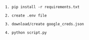 `1. pip install -r requirements.txt`

`2. create .env file`

`3. download/create google_creds.json`

`4. python script.py`